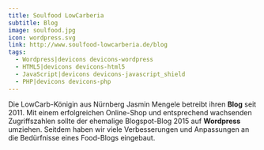 ```yaml
---
title: Soulfood LowCarberia
subtitle: Blog
image: soulfood.jpg
icon: wordpress.svg
link: http://www.soulfood-lowcarberia.de/blog
tags:
  - Wordpress|devicons devicons-wordpress
  - HTML5|devicons devicons-html5
  - JavaScript|devicons devicons-javascript_shield
  - PHP|devicons devicons-php
---
```


Die LowCarb-Königin aus Nürnberg Jasmin Mengele betreibt ihren **Blog** seit 2011. Mit einem erfolgreichen Online-Shop und entsprechend wachsenden Zugriffszahlen sollte der ehemalige Blogspot-Blog 2015 auf **Wordpress** umziehen. Seitdem haben wir viele Verbesserungen und Anpassungen an die Bedürfnisse eines Food-Blogs eingebaut.

